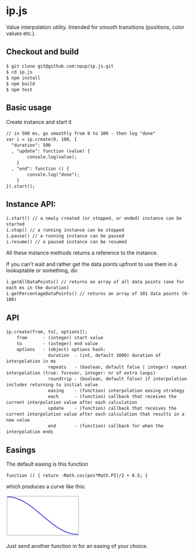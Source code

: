 ip.js
=====

Value interpolation utility. Intended for smooth transitions (positions, color values etc.).

Checkout and build
---

	$ git clone git@github.com:npup/ip.js.git
	$ cd ip.js
	$ npm install
	$ npm build
	$ npm test

Basic usage
---

Create instance and start it
	
	// in 500 ms, go smoothly from 0 to 100 - then log "done"
	var i = ip.create(0, 100, {
	  "duration": 500
	  , "update": function (value) {
	    	console.log(value);
	  	}
	  , "end": function () {
	  		console.log("done");
	  	}
	}).start();


Instance API:
---

	i.start() // a newly created (or stopped, or ended) instance can be started
	i.stop() // a running instance can be stopped
	i.pause() // a running instance can be paused
	i.resume() // a paused instance can be resumed
	
All these instance methods returns a reference to the instance.

If you can't wait and rather get the data points upfront to use them in a lookuptable or something, do:

	i.getAllDataPoints() // returns an array of all data points (one for each ms in the duration)
	i.getPercentageDataPoints() // returns an array of 101 data points (0-100)

API
---

	ip.create(from, to[, options]);
		from      - (integer) start value
	 	to        - (integer) end value
	 	options   - (object) options hash:
	              	duration  - (int, default 1000) duration of interpolation in ms
	               	repeats   - (boolean, default false | integer) repeat interpolation (true: forever, integer: nr of extra loops)
	               	roundtrip - (boolean, default false) if interpolation includes returning to initial value
	               	easing    - (function) interpolation easing strategy
	               	each      - (function) callback that receives the current interpolation value after each calculation
	               	update    - (function) callback that receives the current interpolation value after each calculation that results in a new value
	               	end       - (function) callback for when the interpolation ends


Easings
----
The default easing is this function

	function () { return -Math.cos(pos*Math.PI)/2 + 0.5; }

which produces a curve like this:

![Image showing the default easing curve](easing.png "Default easing curve shape")

Just send another function in for an easing of your choice.
